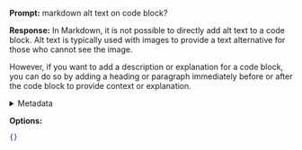 **Prompt:**
markdown alt text on code block?

**Response:**
In Markdown, it is not possible to directly add alt text to a code block. Alt text is typically used with images to provide a text alternative for those who cannot see the image.

However, if you want to add a description or explanation for a code block, you can do so by adding a heading or paragraph immediately before or after the code block to provide context or explanation.

<details><summary>Metadata</summary>

- Duration: 3278 ms
- Datetime: 2023-09-02T18:14:08.007750
- Model: gpt-3.5-turbo-0613

</details>

**Options:**
```json
{}
```

